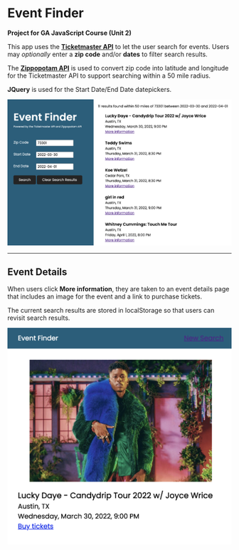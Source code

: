 # Event Finder

**Project for GA JavaScript Course (Unit 2)**

This app uses the **[Ticketmaster API](https://developer.ticketmaster.com/)** to let the user search for events. Users may _optionally_ enter a **zip code** and/or **dates** to filter search results.

The **[Zippopotam API](http://www.zippopotam.us/)** is used to convert zip code into latitude and longitude for the Ticketmaster API to support searching within a 50 mile radius.

**JQuery** is used for the Start Date/End Date datepickers.

![Search page](./images/search.png)

---

## Event Details

When users click **More information**, they are taken to an event details page that includes an image for the event and a link to purchase tickets.

The current search results are stored in localStorage so that users can revisit search results.

![Event details page](./images/event-details.png)
